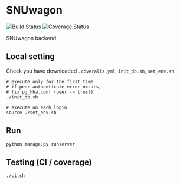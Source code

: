 # SNUwagon

[![Build Status](https://travis-ci.org/SNUWagon/SNUwagon-back.svg?branch=master)](https://travis-ci.org/SNUWagon/SNUwagon-back) [![Coverage Status](https://coveralls.io/repos/github/SNUWagon/SNUwagon-back/badge.svg?branch=master)](https://coveralls.io/github/SNUWagon/SNUwagon-back?branch=master)

SNUwagon backend

## Local setting

Check you have downloaded `.coveralls.yml`, `init_db.sh`, `set_env.sh`

```
# execute only for the first time
# if peer authenticate error occurs,
# fix pg_hba.conf (peer -> trust)
./init_db.sh

# execute on each login
source ./set_env.sh
```

## Run

```
python manage.py runserver
```

## Testing (CI / coverage)

```
./ci.sh
```
